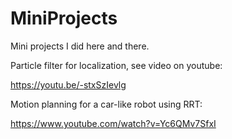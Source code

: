 # MiniProjects
Mini projects I did here and there.

Particle filter for localization, see video on youtube:

https://youtu.be/-stxSzIevlg


Motion planning for a car-like robot using RRT:

https://www.youtube.com/watch?v=Yc6QMv7SfxI 
